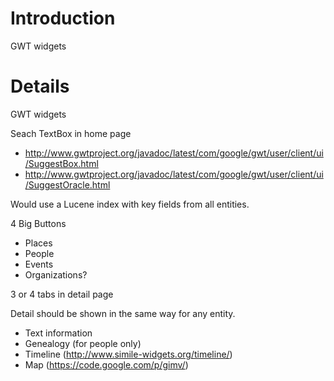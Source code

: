 # Introduction #

GWT widgets


# Details #

GWT widgets

Seach TextBox in home page
  * http://www.gwtproject.org/javadoc/latest/com/google/gwt/user/client/ui/SuggestBox.html
  * http://www.gwtproject.org/javadoc/latest/com/google/gwt/user/client/ui/SuggestOracle.html

Would use a Lucene index with key fields from all entities.

4 Big Buttons
  * Places
  * People
  * Events
  * Organizations?

3 or 4 tabs in detail page

Detail should be shown in the same way for any entity.
  * Text information
  * Genealogy (for people only)
  * Timeline (http://www.simile-widgets.org/timeline/)
  * Map (https://code.google.com/p/gimv/)